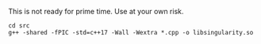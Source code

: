 This is not ready for prime time. Use at your own risk.

    cd src
    g++ -shared -fPIC -std=c++17 -Wall -Wextra *.cpp -o libsingularity.so
